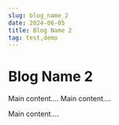 ```yaml
---
slug: blog_name_2
date: 2024-06-05
title: Blog Name 2
tag: test,demo
---
```


# Blog Name 2

Main content....
Main content....

Main content....
